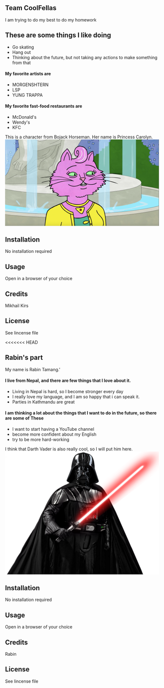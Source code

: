 ## Team CoolFellas
 I am trying to do my best to do my homework
## These are some things I like doing
- Go skating
- Hang out
- Thinking about the future, but not taking any actions to make something from that
#### My favorite artists are
- MORGENSHTERN
- LSP
- YUNG TRAPPA
#### My favorite fast-food restaurants are
- McDonald's
- Wendy's
- KFC


This is a character from Bojack Horseman. Her name is Princess Carolyn.
![cat](images/cat.png)

## Installation
No installation required
## Usage
Open in a browser of your choice 
## Credits
Mikhail Kirs
## License 
See lincense file 

<<<<<<< HEAD
## Rabin's part
My name is Rabin Tamang.'
#### I live from Nepal, and there are few things that I love about it.
- Living in Nepal is hard, so I become stronger every day
- I really love my language, and I am so happy that i can speak it.
- Parties in Kathmandu are great
#### I am thinking a lot about the things that I want to do in the future, so there are some of These
- I want to start having a YouTube channel 
- become more confident about my English
- try to be more hard-working 

I think that Darth Vader is also really cool, so I will put him here. 
![StarWars](images/DarthVader.png)

## Installation
No installation required
## Usage
Open in a browser of your choice 
## Credits
Rabin
## License 
See lincense file

